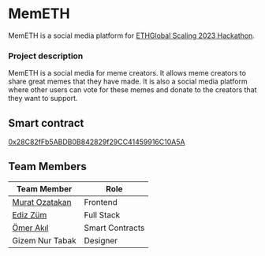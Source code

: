 # MemETH

MemETH is a social media platform for [ETHGlobal Scaling 2023 Hackathon](https://ethglobal.com/events/scaling2023).

### Project description

MemETH is a social media for meme creators. It allows meme creators to share great memes that they have made. It is also a social media platform where other users can vote for these memes and donate to the creators that they want to support.

## Smart contract

[0x28C82fFb5ABDB0B842829f29CC41459916C10A5A](https://goerli.etherscan.io/address/0x28c82ffb5abdb0b842829f29cc41459916c10a5a#code)

## Team Members

| Team Member                                           | Role            |
| ----------------------------------------------------- | --------------- |
| [Murat Ozatakan](https://twitter.com/OzatakanMurat)   | Frontend        |
| [Ediz Züm](https://github.com/edizzum)                | Full Stack      |
| [Ömer Akıl](https://twitter.com/0xPallex)             | Smart Contracts |
| Gizem Nur Tabak                                       | Designer        |
